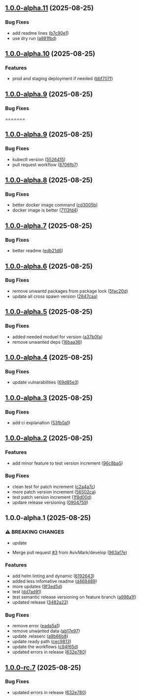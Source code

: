 
## [1.0.0-alpha.11](https://github.com/AvivMark/it-works-on-my-machine/compare/v1.0.0-alpha.10...v1.0.0-alpha.11) (2025-08-25)

### Bug Fixes

* add readme lines ([b7c90e1](https://github.com/AvivMark/it-works-on-my-machine/commit/b7c90e10628dfedd4d0f136ef09db35857add4b4))
* use dry run ([a881fbd](https://github.com/AvivMark/it-works-on-my-machine/commit/a881fbda876ae494be1d612467757901b59de826))

## [1.0.0-alpha.10](https://github.com/AvivMark/it-works-on-my-machine/compare/v1.0.0-alpha.9...v1.0.0-alpha.10) (2025-08-25)

### Features

* prod and staging deployment if needed ([bbf707f](https://github.com/AvivMark/it-works-on-my-machine/commit/bbf707f3621ed2423086ce1efc37862ba357c326))

## [1.0.0-alpha.9](https://github.com/AvivMark/it-works-on-my-machine/compare/v1.0.0-alpha.8...v1.0.0-alpha.9) (2025-08-25)

### Bug Fixes

=======
## [1.0.0-alpha.9](https://github.com/AvivMark/it-works-on-my-machine/compare/v1.0.0-alpha.8...v1.0.0-alpha.9) (2025-08-25)

### Bug Fixes


* kubectl version ([5526415](https://github.com/AvivMark/it-works-on-my-machine/commit/55264154dc010148af22929aa23ee42a63462843))
* pull request workflow ([8706fb7](https://github.com/AvivMark/it-works-on-my-machine/commit/8706fb70ae5131a3384ff1f99010024693586aa4))

## [1.0.0-alpha.8](https://github.com/AvivMark/it-works-on-my-machine/compare/v1.0.0-alpha.7...v1.0.0-alpha.8) (2025-08-25)

### Bug Fixes

* better docker image command ([cd3005b](https://github.com/AvivMark/it-works-on-my-machine/commit/cd3005be06a98d84f636894f823cb8ad50f642cd))
* docker image is better ([7113fd4](https://github.com/AvivMark/it-works-on-my-machine/commit/7113fd4c03b07f5d140096455787515834da661d))

## [1.0.0-alpha.7](https://github.com/AvivMark/it-works-on-my-machine/compare/v1.0.0-alpha.6...v1.0.0-alpha.7) (2025-08-25)

### Bug Fixes

* better readme ([edb21d6](https://github.com/AvivMark/it-works-on-my-machine/commit/edb21d6eb471b6173793e0cdde565c1c764c7add))

## [1.0.0-alpha.6](https://github.com/AvivMark/it-works-on-my-machine/compare/v1.0.0-alpha.5...v1.0.0-alpha.6) (2025-08-25)

### Bug Fixes

* remove unwantd packages from package lock ([5fac20d](https://github.com/AvivMark/it-works-on-my-machine/commit/5fac20db7d5bba1f1f396b0646f446ad2ccc2224))
* update all cross spawn version ([2847caa](https://github.com/AvivMark/it-works-on-my-machine/commit/2847caaef3fc18dc380ae5d61c3655e379138a42))

## [1.0.0-alpha.5](https://github.com/AvivMark/it-works-on-my-machine/compare/v1.0.0-alpha.4...v1.0.0-alpha.5) (2025-08-25)

### Bug Fixes

* added needed moduel for version ([a37b0fa](https://github.com/AvivMark/it-works-on-my-machine/commit/a37b0fa5dae0661cb5c3c9be022073e0d50e0d1d))
* remove unwanted deps ([16baa36](https://github.com/AvivMark/it-works-on-my-machine/commit/16baa3667ead79ab8a60ac526ca8901c922955dd))

## [1.0.0-alpha.4](https://github.com/AvivMark/it-works-on-my-machine/compare/v1.0.0-alpha.3...v1.0.0-alpha.4) (2025-08-25)

### Bug Fixes

* update vulnarabilities ([69d85e3](https://github.com/AvivMark/it-works-on-my-machine/commit/69d85e370d2a2adcc1ae091848dac2ad5c080a55))

## [1.0.0-alpha.3](https://github.com/AvivMark/it-works-on-my-machine/compare/v1.0.0-alpha.2...v1.0.0-alpha.3) (2025-08-25)

### Bug Fixes

* add ci explanation ([53fb0a1](https://github.com/AvivMark/it-works-on-my-machine/commit/53fb0a1ab64d2a316a1e414bc3799a9053895545))

## [1.0.0-alpha.2](https://github.com/AvivMark/it-works-on-my-machine/compare/v1.0.0-alpha.1...v1.0.0-alpha.2) (2025-08-25)

### Features

* add minor feature to test version increment ([96c8ba5](https://github.com/AvivMark/it-works-on-my-machine/commit/96c8ba50e063911354faed26050a88cc5b1c66bd))

### Bug Fixes

* clean test for patch increment ([c2a4a7c](https://github.com/AvivMark/it-works-on-my-machine/commit/c2a4a7cefc7e15326e46417de89346d66ba309be))
* more patch version increment ([56502ca](https://github.com/AvivMark/it-works-on-my-machine/commit/56502cac5c2044c020cbbc108f08e70d2561bda6))
* test patch version increment ([1f8d00d](https://github.com/AvivMark/it-works-on-my-machine/commit/1f8d00d6f3e5161f7caad008a62fd9d1f8c2b92d))
* updare release versioning ([0904759](https://github.com/AvivMark/it-works-on-my-machine/commit/090475989d77a2d77e5a32d20598fcd54192e791))

## 1.0.0-alpha.1 (2025-08-25)

### ⚠ BREAKING CHANGES

* update

* Merge pull request [#3](https://github.com/AvivMark/it-works-on-my-machine/issues/3) from AvivMark/develop ([963af7e](https://github.com/AvivMark/it-works-on-my-machine/commit/963af7e392d4953a2bb3e67ce72a8c897e756494))

### Features

* add helm linting and dynamic ([6192643](https://github.com/AvivMark/it-works-on-my-machine/commit/6192643a4484b94fe6f596b374b1ad75cea280ca))
* added less infomative readme ([d468489](https://github.com/AvivMark/it-works-on-my-machine/commit/d468489c224236d0a09185e5366a07a1a7d80c19))
* more updates ([9f3ed5d](https://github.com/AvivMark/it-works-on-my-machine/commit/9f3ed5d026170b5203f8c68593dbf827ae11a9fe))
* test ([dd7ad91](https://github.com/AvivMark/it-works-on-my-machine/commit/dd7ad914be5d95dc541f22f12967070f04ee8587))
* test semantic release versioning on feature branch ([a998a1f](https://github.com/AvivMark/it-works-on-my-machine/commit/a998a1f460822451f62a15f82dbf1a08b2350418))
* updated release ([3482a22](https://github.com/AvivMark/it-works-on-my-machine/commit/3482a228e9c2f47044ae983d14c0854d49de6c1e))

### Bug Fixes

* remove error ([eada5a1](https://github.com/AvivMark/it-works-on-my-machine/commit/eada5a1b9ed170206884ef987594dce892b474c5))
* remove unwanted data ([ab17e97](https://github.com/AvivMark/it-works-on-my-machine/commit/ab17e97f895df00d3ce9aea653c8dc237085e34e))
* update .relaserc ([a9b66b8](https://github.com/AvivMark/it-works-on-my-machine/commit/a9b66b815e1d2224a0fa2028c6dcadc6cf0f6d1b))
* update ready path ([cec9813](https://github.com/AvivMark/it-works-on-my-machine/commit/cec981370e00b1242772d32a81aa61a9eae24c10))
* update the workflows ([c94f65d](https://github.com/AvivMark/it-works-on-my-machine/commit/c94f65d1156c04a439503a87dfea2028a0c3d81c))
* updated errors in release ([632e780](https://github.com/AvivMark/it-works-on-my-machine/commit/632e7801abbcb34e7f0562d000bdeae55c3b43e3))


## [1.0.0-rc.7](https://github.com/AvivMark/it-works-on-my-machine/compare/v1.0.0-rc.6...v1.0.0-rc.7) (2025-08-25)

### Bug Fixes

* updated errors in release ([632e780](https://github.com/AvivMark/it-works-on-my-machine/commit/632e7801abbcb34e7f0562d000bdeae55c3b43e3))
